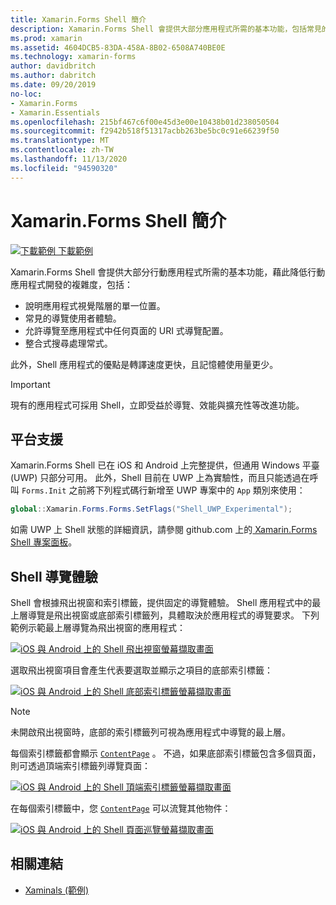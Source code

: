 ```yaml
---
title: Xamarin.Forms Shell 簡介
description: Xamarin.Forms Shell 會提供大部分應用程式所需的基本功能，包括常見的導覽使用者體驗、以 URI 為基礎的導覽配置，以及整合式搜尋處理常式。
ms.prod: xamarin
ms.assetid: 4604DCB5-83DA-458A-8B02-6508A740BE0E
ms.technology: xamarin-forms
author: davidbritch
ms.author: dabritch
ms.date: 09/20/2019
no-loc:
- Xamarin.Forms
- Xamarin.Essentials
ms.openlocfilehash: 215bf467c6f00e45d3e00e10438b01d238050504
ms.sourcegitcommit: f2942b518f51317acbb263be5bc0c91e66239f50
ms.translationtype: MT
ms.contentlocale: zh-TW
ms.lasthandoff: 11/13/2020
ms.locfileid: "94590320"
---
```

# <a name="no-locxamarinforms-shell-introduction"></a>Xamarin.Forms Shell 簡介

[![下載範例](~/media/shared/download.png) 下載範例](/samples/xamarin/xamarin-forms-samples/userinterface-xaminals/)

Xamarin.Forms Shell 會提供大部分行動應用程式所需的基本功能，藉此降低行動應用程式開發的複雜度，包括：

- 說明應用程式視覺階層的單一位置。
- 常見的導覽使用者體驗。
- 允許導覽至應用程式中任何頁面的 URI 式導覽配置。
- 整合式搜尋處理常式。

此外，Shell 應用程式的優點是轉譯速度更快，且記憶體使用量更少。

> [!IMPORTANT]
> 現有的應用程式可採用 Shell，立即受益於導覽、效能與擴充性等改進功能。

## <a name="platform-support"></a>平台支援

Xamarin.Forms Shell 已在 iOS 和 Android 上完整提供，但通用 Windows 平臺 (UWP) 只部分可用。 此外，Shell 目前在 UWP 上為實驗性，而且只能透過在呼叫 `Forms.Init` 之前將下列程式碼行新增至 UWP 專案中的 `App` 類別來使用：

```csharp
global::Xamarin.Forms.Forms.SetFlags("Shell_UWP_Experimental");
```

如需 UWP 上 Shell 狀態的詳細資訊，請參閱 github.com 上的[ Xamarin.Forms Shell 專案面板](https://github.com/xamarin/Xamarin.Forms/projects/54)。

## <a name="shell-navigation-experience"></a>Shell 導覽體驗

Shell 會根據飛出視窗和索引標籤，提供固定的導覽體驗。 Shell 應用程式中的最上層導覽是飛出視窗或底部索引標籤列，具體取決於應用程式的導覽要求。 下列範例示範最上層導覽為飛出視窗的應用程式：

[![iOS 與 Android 上的 Shell 飛出視窗螢幕擷取畫面](introduction-images/flyout.png "Shell 飛出視窗")](introduction-images/flyout-large.png#lightbox "Shell 飛出視窗")

選取飛出視窗項目會產生代表要選取並顯示之項目的底部索引標籤：

[![iOS 與 Android 上的 Shell 底部索引標籤螢幕擷取畫面](introduction-images/monkeys.png "Shell 底部索引標籤")](introduction-images/monkeys-large.png#lightbox "Shell 底部索引標籤")

> [!NOTE]
> 未開啟飛出視窗時，底部的索引標籤列可視為應用程式中導覽的最上層。

每個索引標籤都會顯示 [`ContentPage`](xref:Xamarin.Forms.ContentPage) 。 不過，如果底部索引標籤包含多個頁面，則可透過頂端索引標籤列導覽頁面：

[![iOS 與 Android 上的 Shell 頂端索引標籤螢幕擷取畫面](introduction-images/cats.png "Shell 頂端索引標籤")](introduction-images/cats-large.png#lightbox "Shell 頂端索引標籤")

在每個索引標籤中，您 [`ContentPage`](xref:Xamarin.Forms.ContentPage) 可以流覽其他物件：

[![iOS 與 Android 上的 Shell 頁面巡覽螢幕擷取畫面](introduction-images/cat-details.png "Shell 應用程式導覽")](introduction-images/cat-details-large.png#lightbox "Shell 應用程式導覽")

## <a name="related-links"></a>相關連結

- [Xaminals (範例)](/samples/xamarin/xamarin-forms-samples/userinterface-xaminals/)
